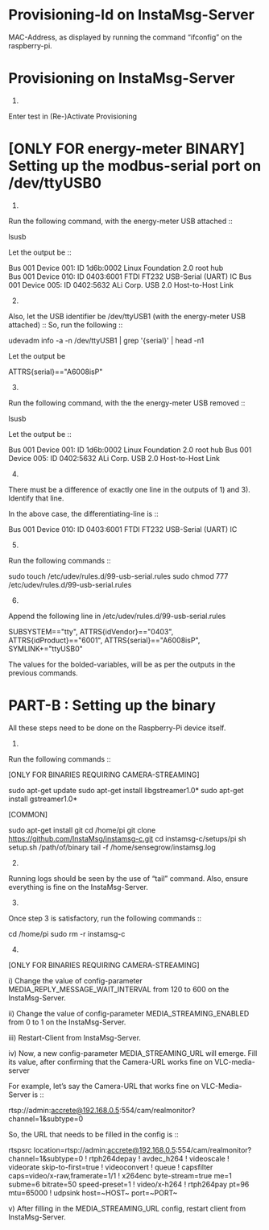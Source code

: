 Provisioning-Id on InstaMsg-Server
==================================

MAC-Address, as displayed by running the command “ifconfig” on the raspberry-pi.





Provisioning on InstaMsg-Server
==================================

1)
Enter test in (Re-)Activate Provisioning




[ONLY FOR energy-meter BINARY] Setting up the modbus-serial port on /dev/ttyUSB0
==================================================================================

1)
Run the following command, with the energy-meter USB attached ::

lsusb

Let the output be ::

Bus 001 Device 001: ID 1d6b:0002 Linux Foundation 2.0 root hub    
Bus 001 Device 010: ID 0403:6001 FTDI FT232 USB-Serial (UART) IC
Bus 001 Device 005: ID 0402:5632 ALi Corp. USB 2.0 Host-to-Host Link


2)
Also, let the USB identifier be /dev/ttyUSB1 (with the energy-meter USB attached) ::
So, run the following ::

udevadm info -a -n /dev/ttyUSB1 | grep '{serial}' | head -n1

Let the output be

ATTRS{serial}=="A6008isP"



3)
Run the following command, with the the energy-meter USB removed ::

lsusb

Let the output be ::


Bus 001 Device 001: ID 1d6b:0002 Linux Foundation 2.0 root hub
Bus 001 Device 005: ID 0402:5632 ALi Corp. USB 2.0 Host-to-Host Link



4)
There must be a difference of exactly one line in the outputs of 1) and 3).
Identify that line.

In the above case, the differentiating-line is ::

Bus 001 Device 010: ID 0403:6001 FTDI FT232 USB-Serial (UART) IC


5)
Run the following commands ::

sudo touch /etc/udev/rules.d/99-usb-serial.rules
sudo chmod 777 /etc/udev/rules.d/99-usb-serial.rules


6)
Append the following line in /etc/udev/rules.d/99-usb-serial.rules

SUBSYSTEM=="tty", ATTRS{idVendor}=="0403", ATTRS{idProduct}=="6001", ATTRS{serial}=="A6008isP", SYMLINK+="ttyUSB0"


The values for the bolded-variables, will be as per the outputs in the previous commands.



PART-B : Setting up the binary
==================================

All these steps need to be done on the Raspberry-Pi device itself.


1)
Run the following commands ::

[ONLY FOR BINARIES REQUIRING CAMERA-STREAMING]

sudo apt-get update
sudo apt-get install libgstreamer1.0*
sudo apt-get install gstreamer1.0*

[COMMON]

sudo apt-get install git
cd /home/pi
git clone https://github.com/InstaMsg/instamsg-c.git
cd instamsg-c/setups/pi
sh setup.sh /path/of/binary
tail -f /home/sensegrow/instamsg.log


2)
Running logs should be seen by the use of “tail” command.
Also, ensure everything is fine on the InstaMsg-Server.


3)
Once step 3 is satisfactory, run the following commands ::

cd /home/pi
sudo rm -r instamsg-c


4)
[ONLY FOR BINARIES REQUIRING CAMERA-STREAMING]

i)
Change the value of config-parameter MEDIA_REPLY_MESSAGE_WAIT_INTERVAL from 120 to 600 on the InstaMsg-Server.

ii)
Change the value of config-parameter MEDIA_STREAMING_ENABLED from 0 to 1 on the InstaMsg-Server.

iii)
Restart-Client from InstaMsg-Server.

iv)
Now, a new config-parameter MEDIA_STREAMING_URL will emerge.
Fill its value, after confirming that the Camera-URL works fine on VLC-media-server

For example, let’s say the Camera-URL that works fine on VLC-Media-Server is ::

rtsp://admin:accrete@192.168.0.5:554/cam/realmonitor?channel=1&subtype=0

So, the URL that needs to be filled in the config is ::

rtspsrc location=rtsp://admin:accrete@192.168.0.5:554/cam/realmonitor?channel=1&subtype=0 ! rtph264depay ! avdec_h264 ! videoscale ! videorate skip-to-first=true ! videoconvert ! queue ! capsfilter caps=video/x-raw,framerate=1/1 ! x264enc byte-stream=true me=1 subme=6 bitrate=50 speed-preset=1 ! video/x-h264 ! rtph264pay pt=96 mtu=65000 ! udpsink host=~HOST~ port=~PORT~

v)
After filling in the MEDIA_STREAMING_URL config, restart client from InstaMsg-Server.
